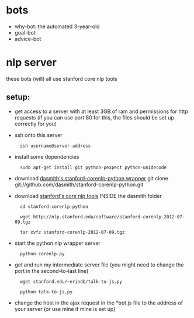 # bots

* why-bot: the automated 3-year-old
* goal-bot
* advice-bot

# nlp server

these bots (will) all use stanford core nlp tools

## setup:

* get access to a server with at least 3GB of ram and permissions for http requests (if you can use port 80 for this, the files should be set up correctly for you)

* ssh onto this server

        ssh username@server-address

* install some dependencies

        sudo apt-get install git python-pexpect python-unidecode

* download [dasmith's stanford-corenlp-python wrapper](https://github.com/dasmith/stanford-corenlp-python)
        git clone git://github.com/dasmith/stanford-corenlp-python.git

* download [stanford's core nlp tools](http://nlp.stanford.edu/software/corenlp.shtml) INSIDE the dasmith folder

        cd stanford-corenlp-python

        wget http://nlp.stanford.edu/software/stanford-corenlp-2012-07-09.tgz

        tar xvfz stanford-corenlp-2012-07-09.tgz

* start the python nlp wrapper server

        python corenlp.py

* get and run my intermediate server file (you might need to change the port in the second-to-last line)

        wget stanford.edu/~erindb/talk-to-js.py

        python talk-to-js.py

* change the host in the ajax request in the *bot.js file to the address of your server (or use mine if mine is set up)